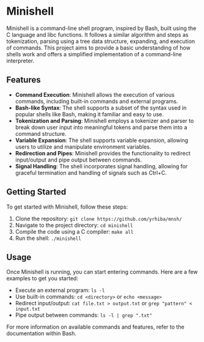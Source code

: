 # Minishell

Minishell is a command-line shell program, inspired by Bash, built using the C language and libc functions. It follows a similar algorithm and steps as tokenization, parsing using a tree data structure, expanding, and execution of commands. This project aims to provide a basic understanding of how shells work and offers a simplified implementation of a command-line interpreter.

## Features

- **Command Execution**: Minishell allows the execution of various commands, including built-in commands and external programs.
- **Bash-like Syntax**: The shell supports a subset of the syntax used in popular shells like Bash, making it familiar and easy to use.
- **Tokenization and Parsing**: Minishell employs a tokenizer and parser to break down user input into meaningful tokens and parse them into a command structure.
- **Variable Expansion**: The shell supports variable expansion, allowing users to utilize and manipulate environment variables.
- **Redirection and Pipes**: Minishell provides the functionality to redirect input/output and pipe output between commands.
- **Signal Handling**: The shell incorporates signal handling, allowing for graceful termination and handling of signals such as Ctrl+C.

## Getting Started

To get started with Minishell, follow these steps:

1. Clone the repository: `git clone https://github.com/yrhiba/mnsh/`
2. Navigate to the project directory: `cd minishell`
3. Compile the code using a C compiler: `make all`
4. Run the shell: `./minishell`

## Usage

Once Minishell is running, you can start entering commands. Here are a few examples to get you started:

- Execute an external program: `ls -l`
- Use built-in commands: `cd <directory>` or `echo <message>`
- Redirect input/output: `cat file.txt > output.txt` or `grep "pattern" < input.txt`
- Pipe output between commands: `ls -l | grep ".txt"`

For more information on available commands and features, refer to the documentation within Bash.
